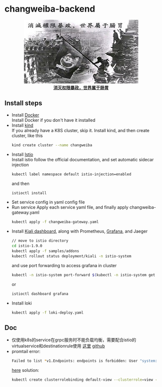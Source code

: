 # changweiba-backend
<p align="center">
  <img src="https://github.com/shenjing023/changweiba-backend/blob/master/logo.jpg"/>
  <br><strong><a href="https://github.com/shenjing023/changweiba-backend" target="_blank">消灭权限暴政，世界属于肠胃</a></strong>
</p>

## Install steps

  -  Install [Docker](https://www.docker.com/)   
     Install Docker if you don't have it installed
  -  Install [kind](https://kind.sigs.k8s.io/)   
     If you already have a K8S cluster, skip it. Install kind, and then create cluster, like this 
     ```bash
     kind create cluster --name changweiba
     ```
  -  Install [Istio](https://istio.io/latest/)   
     Install istio follow the official documentation, and set automatic sidecar injection 
     ```bash
     kubectl label namespace default istio-injection=enabled
     ```
     and then 
     ```bash
     istioctl install
     ```
  -  Set service config in yaml config file
  -  Run service
     Apply each service yaml file, and finally apply changweiba-gateway.yaml
     ```bash
     kubectl apply -f changweiba-gateway.yaml
     ``` 
  -  Install [Kiali dashboard](https://istio.io/latest/docs/setup/getting-started/#dashboard), along with Prometheus, [Grafana](https://istio.io/latest/docs/tasks/observability/metrics/using-istio-dashboard/), and Jaeger
     ```bash
     // move to istio directory
     cd istio-1.9.0
     kubectl apply -f samples/addons
     kubectl rollout status deployment/kiali -n istio-system
     ```
     and use port forwarding to access grafana in cluster
     ```bash
     kubectl -n istio-system port-forward $(kubectl -n istio-system get pod -l app=grafana -o jsonpath='{.items[0].metadata.name}') 3000:3000
     ```
     or
     ```bash
     istioctl dashboard grafana
     ```
  -  Install loki
     ```bash
     kubectl apply -f loki-deploy.yaml
     ```
      

## Doc

  - 仅使用k8s的service在grpc服务时不能负载均衡，需要配合istio的virtualservice和destinationrule使用 [这里](https://medium.com/getamis/istio-%E5%9F%BA%E7%A4%8E-grpc-%E8%B2%A0%E8%BC%89%E5%9D%87%E8%A1%A1-d4be0d49ee07) [github](https://github.com/alanchchen/grpc-lb-istio)
  - promtail error:
    ```bash
    Failed to list *v1.Endpoints: endpoints is forbidden: User "system:serviceaccount:istio-system:default" cannot list resource "endpoints" in API group "" in the namespace "default"
    ```
    [here](https://github.com/prometheus-operator/prometheus-operator/issues/2155#issuecomment-441002864)
    solution:
    ```bash
    kubectl create clusterrolebinding default-view --clusterrole=view --serviceaccount=istio-system:default
    ```
